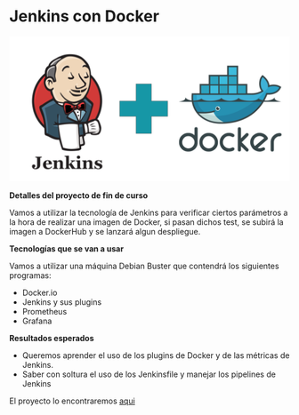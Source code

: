 # Jenkins con Docker

![](./jenkins.png)



**Detalles del proyecto de fin de curso**

Vamos a utilizar la tecnología de Jenkins para verificar ciertos parámetros a la hora de realizar una imagen de Docker, si pasan dichos test, se subirá la imagen a DockerHub y se lanzará algun despliegue.


**Tecnologías que se van a usar**

Vamos a utilizar una máquina Debian Buster que contendrá los siguientes programas:

* Docker.io
* Jenkins y sus plugins
* Prometheus
* Grafana


**Resultados esperados**

* Queremos aprender el uso de los plugins de Docker y de las métricas de Jenkins.
* Saber con soltura el uso de los Jenkinsfile y manejar los pipelines de Jenkins


El proyecto lo encontraremos [aqui](./Proyecto.md)
